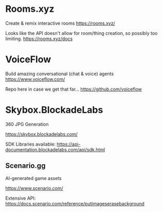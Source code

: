 # Rooms.xyz

Create & remix interactive rooms
https://rooms.xyz/

Looks like the API doesn't allow for room/thing creation, so possibly too limiting.
https://rooms.xyz/docs

# VoiceFlow

Build amazing conversational (chat & voice) agents
https://www.voiceflow.com/

Repo here in case we get that far...
https://github.com/voiceflow

# Skybox.BlockadeLabs
360 JPG Generation

https://skybox.blockadelabs.com/

SDK Libraries available: 
https://api-documentation.blockadelabs.com/api/sdk.html

## Scenario.gg
AI-generated game assets

https://www.scenario.com/

Extensive API:
https://docs.scenario.com/reference/putimageserasebackground

